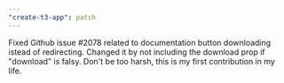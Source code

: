```yaml
---
"create-t3-app": patch
---
```


Fixed Github issue #2078 related to documentation button downloading istead of redirecting. Changed it by not including the download prop if "download" is falsy. Don't be too harsh, this is my first contribution in my life.
